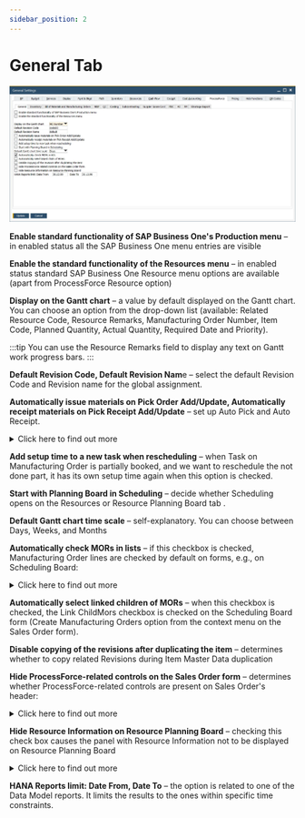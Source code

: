 ```yaml
---
sidebar_position: 2
---
```


# General Tab

![General Tab](./media/general-tab/general-settings-general-tab.webp)

**Enable standard functionality of SAP Business One's Production menu** – in enabled status all the SAP Business One menu entries are visible

**Enable the standard functionality of the Resources menu** – in enabled status standard SAP Business One Resource menu options are available (apart from ProcessForce Resource option)

**Display on the Gantt chart** – a value by default displayed on the Gantt chart. You can choose an option from the drop-down list (available: Related Resource Code, Resource Remarks, Manufacturing Order Number, Item Code, Planned Quantity, Actual Quantity, Required Date and Priority).

:::tip
    You can use the Resource Remarks field to display any text on Gantt work progress bars.
:::

**Default Revision Code, Default Revision Nam**e – select the default Revision Code and Revision name for the global assignment.

**Automatically issue materials on Pick Order Add/Update, Automatically receipt materials on Pick Receipt Add/Update** – set up Auto Pick and Auto Receipt.

<details>
    <summary>Click here to find out more</summary>
    <div>
        The process flow of picking and receiving materials has been simplified by checking one or both options.

        For more details, click here<!-- TODO: Add Link -->.
    
        **Pick Issue**

        Perform the usual steps of picking non-trace and batch-traced Items.

        Click Update on the Pick Issue Form.

        The Issue to Production transaction is automatically created.

        Pick Order is updated and set to Close status.

        Documents are visible within the Manufacturing Order > Document tab.

        **Pick Receipt**

        Record the quantity of the Items received from production.

        Click Update.

        Receipt from Production is automatically created.

        Pick Receipt is closed.

        Documents are visible within the Manufacturing Order Document tab.
    </div>
</details>

**Add setup time to a new task when rescheduling** – when Task on Manufacturing Order is partially booked, and we want to reschedule the not done part, it has its own setup time again when this option is checked.

**Start with Planning Board in Scheduling** – decide whether Scheduling opens on the Resources or Resource Planning Board tab <!-- TODO: Add Link -->.

**Default Gantt chart time scale** – self-explanatory. You can choose between Days, Weeks, and Months

**Automatically check MORs in lists** – if this checkbox is checked, Manufacturing Order lines are checked by default on forms, e.g., on Scheduling Board:

<details>
    <summary>Click here to find out more</summary>
    <div>
        ![General Tab](./media/general-tab/scheduling-board-auto-create.webp)
    </div>
</details>

**Automatically select linked children of MORs** – when this checkbox is checked, the Link ChildMors checkbox is checked on the Scheduling Board form (Create Manufacturing Orders option from the context menu on the Sales Order form).

**Disable copying of the revisions after duplicating the item** – determines whether to copy related Revisions during Item Master Data duplication

**Hide ProcessForce-related controls on the Sales Order form** – determines whether ProcessForce-related controls are present on Sales Order's header:

<details>
    <summary>Click here to find out more</summary>
    <div>
        ![ProcessForce Fields](./media/general-tab/sales-order-processforce-fields.webp)
    </div>
</details>

**Hide Resource Information on Resource Planning Board** – checking this check box causes the panel with Resource Information not to be displayed on Resource Planning Board

<details>
    <summary>Click here to find out more</summary>
    <div>
        ![ProcessForce Fields](./media/general-tab/resource-information.webp)
    </div>
</details>

**HANA Reports limit: Date From, Date To** – the option is related to one of the Data Model reports. It limits the results to the ones within specific time constraints.
